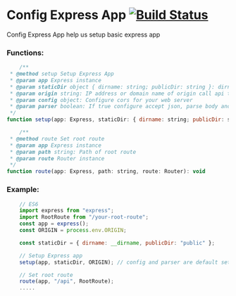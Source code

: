 # Config Express App [![Build Status](https://github.com/Links2004/arduinoWebSockets/workflows/CI/badge.svg?branch=master)](https://github.com/nqnghia285/config-express-app.git)

Config Express App help us setup basic express app

### Functions:

```javascript
    /**
 * @method setup Setup Express App
 * @param app Express instance
 * @param staticDir object { dirname: string; publicDir: string }: dirname: current direct, publicDir: Folder name you want to set public folder
 * @param origin string: IP address or domain name of origin call api to your web server
 * @param config object: Configure cors for your web server
 * @param parser boolean: If true configure accept json, parse body and cookie to json object, ortherwise false
 */
function setup(app: Express, staticDir: { dirname: string; publicDir: string }, origin: string, config: object | undefined = undefined, parser: boolean = true): void
```

```javascript
    /**
 * @method route Set root route
 * @param app Express instance
 * @param path string: Path of root route
 * @param route Router instance
 */
function route(app: Express, path: string, route: Router): void
```

### Example:

```javascript
    // ES6
    import express from "express";
    import RootRoute from "/your-root-route";
    const app = express();
    const ORIGIN = process.env.ORIGIN;

    const staticDir = { dirname: __dirname, publicDir: "public" };

    // Setup Express app
    setup(app, staticDir, ORIGIN); // config and parser are default setup

    // Set root route
    route(app, "/api", RootRoute);
    .....
```
